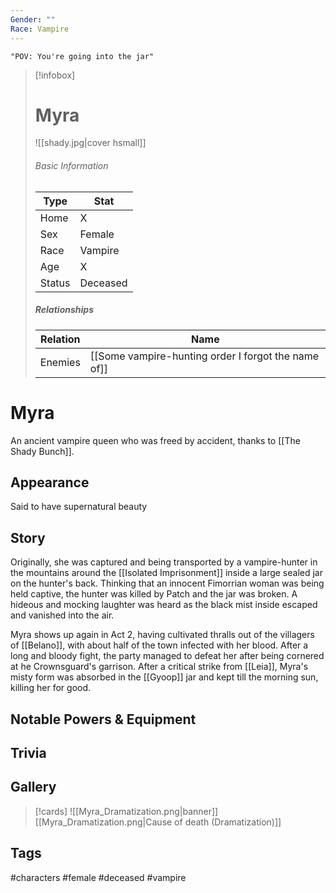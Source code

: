 ```yaml
---
Gender: ""
Race: Vampire
---
```

	"POV: You're going into the jar"

> [!infobox]
> # Myra
> ![[shady.jpg|cover hsmall]]
> ###### Basic Information
> | Type | Stat |
> | ---- | ---- |
> | Home | X |
> | Sex | Female |
> | Race | Vampire |
> | Age | X |
> | Status | Deceased |
> ##### Relationships
> | Relation | Name |
> | ---- | ---- |
> | Enemies | [[Some vampire-hunting order I forgot the name of]] |

# Myra
An ancient vampire queen who was freed by accident, thanks to [[The Shady Bunch]]. 
## Appearance
Said to have supernatural beauty
## Story
Originally, she was captured and being transported by a vampire-hunter in the mountains around the [[Isolated Imprisonment]] inside a large sealed jar on the hunter's back. Thinking that an innocent Fimorrian woman was being held captive, the hunter was killed by Patch and the jar was broken. A hideous and mocking laughter was heard as the black mist inside escaped and vanished into the air.

Myra shows up again in Act 2, having cultivated thralls out of the villagers of [[Belano]], with about half of the town infected with her blood. After a long and bloody fight, the party managed to defeat her after being cornered at he Crownsguard's garrison. After a critical strike from [[Leia]], Myra's misty form was absorbed in the [[Gyoop]] jar and kept till the morning sun, killing her for good.

## Notable Powers & Equipment

## Trivia

## Gallery
>[!cards]
>![[Myra_Dramatization.png|banner]]
>[[Myra_Dramatization.png|Cause of death (Dramatization)]]
>

## Tags
#characters #female #deceased #vampire